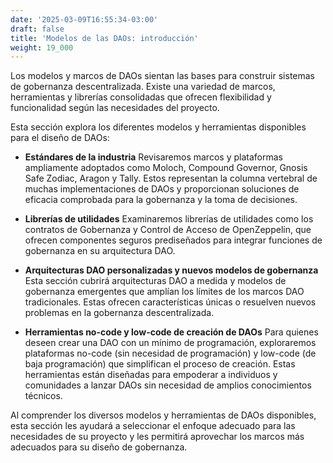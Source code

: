 ```yaml
---
date: '2025-03-09T16:55:34-03:00'
draft: false
title: 'Modelos de las DAOs: introducción'
weight: 19_000
---
```


Los modelos y marcos de DAOs sientan las bases para construir sistemas de gobernanza descentralizada. Existe una variedad de marcos, herramientas y librerías consolidadas que ofrecen flexibilidad y funcionalidad según las necesidades del proyecto.

Esta sección explora los diferentes modelos y herramientas disponibles para el diseño de DAOs:

- **Estándares de la industria**
    Revisaremos marcos y plataformas ampliamente adoptados como Moloch, Compound Governor, Gnosis Safe Zodiac, Aragon y Tally. Estos representan la columna vertebral de muchas implementaciones de DAOs y proporcionan soluciones de eficacia comprobada para la gobernanza y la toma de decisiones.

- **Librerías de utilidades**
    Examinaremos librerías de utilidades como los contratos de Gobernanza y Control de Acceso de OpenZeppelin, que ofrecen componentes seguros prediseñados para integrar funciones de gobernanza en su arquitectura DAO.

- **Arquitecturas DAO personalizadas y nuevos modelos de gobernanza**
    Esta sección cubrirá arquitecturas DAO a medida y modelos de gobernanza emergentes que amplían los límites de los marcos DAO tradicionales. Estas ofrecen características únicas o resuelven nuevos problemas en la gobernanza descentralizada.

- **Herramientas no-code y low-code de creación de DAOs**
    Para quienes deseen crear una DAO con un mínimo de programación, exploraremos plataformas no-code (sin necesidad de programación) y low-code (de baja programación) que simplifican el proceso de creación. Estas herramientas están diseñadas para empoderar a individuos y comunidades a lanzar DAOs sin necesidad de amplios conocimientos técnicos.

Al comprender los diversos modelos y herramientas de DAOs disponibles, esta sección les ayudará a seleccionar el enfoque adecuado para las necesidades de su proyecto y les permitirá aprovechar los marcos más adecuados para su diseño de gobernanza.

